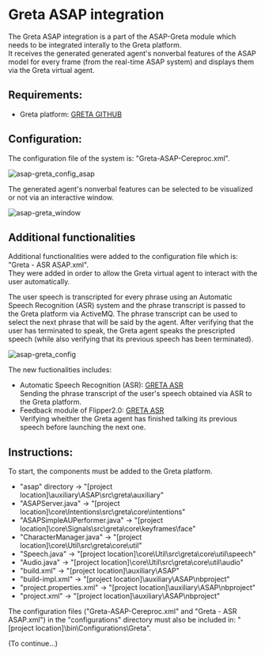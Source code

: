 # Greta ASAP integration

The Greta ASAP integration is a part of the ASAP-Greta module which needs to be integrated interally to the Greta platform.\
It receives the generated generated agent's nonverbal features of the ASAP model for every frame (from the real-time ASAP system) and displays them via the Greta virtual agent.

## Requirements:
 - Greta platform: [GRETA GITHUB](https://github.com/isir/greta)

## Configuration:
The configuration file of the system is: "Greta-ASAP-Cereproc.xml".

![asap-greta_config_asap](https://user-images.githubusercontent.com/44306168/213601696-225e9a5e-6d93-46ef-a9c0-b6b182e884b8.png)

The generated agent's nonverbal features can be selected to be visualized or not via an interactive window.

![asap-greta_window](https://user-images.githubusercontent.com/44306168/213602148-510a2438-47eb-4afe-b230-5b45888fa4b8.png)

## Additional functionalities
Additional functionalities were added to the configuration file which is: "Greta - ASR ASAP.xml".\
They were added in order to allow the Greta virtual agent to interact with the user automatically.

The user speech is transcripted for every phrase using an Automatic Speech Recognition (ASR) system and the phrase transcript is passed to the Greta platform via ActiveMQ. The phrase transcript can be used to select the next phrase that will be said by the agent. After verifying that the user has terminated to speak, the Greta agent speaks the prescripted speech (while also verifying that its previous speech has been terminated).

![asap-greta_config](https://user-images.githubusercontent.com/44306168/213603260-4ef7439b-2033-4632-a066-78eb75ee2051.png)

The new fuctionalities includes:
 - Automatic Speech Recognition (ASR): [GRETA ASR](https://github.com/isir/greta/wiki/ASR-Flipper2.0-MeaningMiner-Integration-Demo)\
 Sending the phrase transcript of the user's speech obtained via ASR to the Greta platform. 
 - Feedback module of Flipper2.0: [GRETA ASR](https://github.com/isir/greta/wiki/ASR-Flipper2.0-MeaningMiner-Integration-Demo)\
 Verifying wheither the Greta agent has finished talking its previous speech before launching the next one.
 
 ## Instructions:
To start, the components must be added to the Greta platform.
 - "asap" directory -> "[project location]\auxiliary\ASAP\src\greta\auxiliary"
 - "ASAPServer.java" -> "[project location]\core\Intentions\src\greta\core\intentions"
 - "ASAPSimpleAUPerformer.java" -> "[project location]\core\Signals\src\greta\core\keyframes\face"
 - "CharacterManager.java" -> "[project location]\core\Util\src\greta\core\util"
 - "Speech.java" -> "[project location]\core\Util\src\greta\core\util\speech"
 - "Audio.java" -> "[project location]\core\Util\src\greta\core\util\audio"
 - "build.xml" -> "[project location]\auxiliary\ASAP" 
 - "build-impl.xml" -> "[project location]\auxiliary\ASAP\nbproject"
 - "project.properties.xml" -> "[project location]\auxiliary\ASAP\nbproject"
 - "project.xml" -> "[project location]\auxiliary\ASAP\nbproject"
 
The configuration files ("Greta-ASAP-Cereproc.xml" and "Greta - ASR ASAP.xml") in the "configurations" directory must also be included in: "[project location]\bin\Configurations\Greta".









(To continue...)
